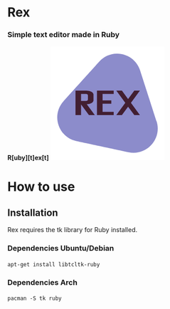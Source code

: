 # Rex
### Simple text editor made in Ruby

**R**__[uby][t]__**ex**__[t]__
![Rex Logo](img/rex.png)

# How to use
## Installation
Rex requires the tk library for Ruby installed.

### Dependencies Ubuntu/Debian
``apt-get install libtcltk-ruby``
### Dependencies Arch
``pacman -S tk ruby``
